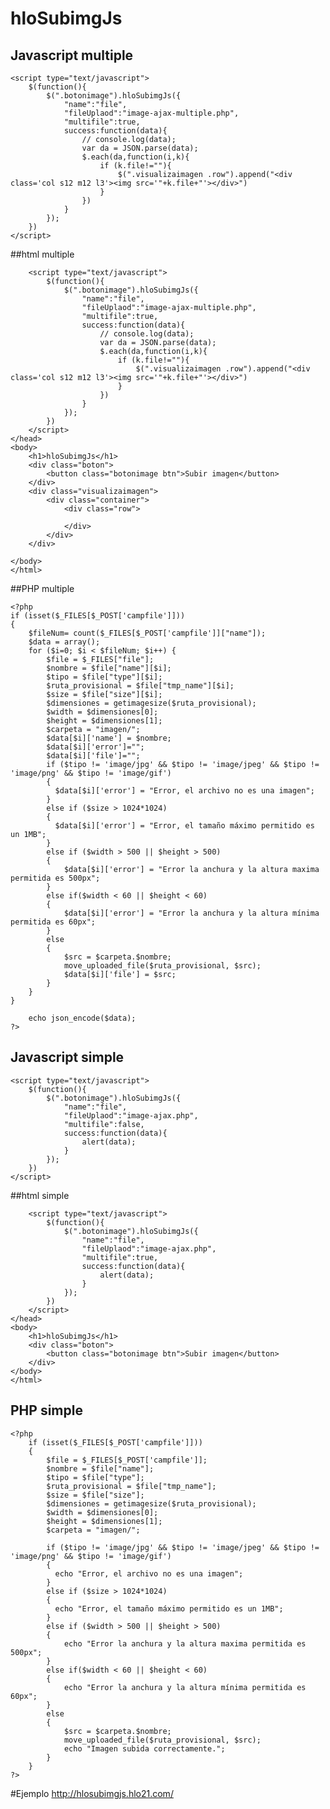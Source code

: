 # hloSubimgJs

## Javascript multiple

	<script type="text/javascript">
		$(function(){
			$(".botonimage").hloSubimgJs({
				"name":"file",
				"fileUplaod":"image-ajax-multiple.php",
				"multifile":true,
				success:function(data){				
					// console.log(data);
					var da = JSON.parse(data);
					$.each(da,function(i,k){
						if (k.file!=""){
							$(".visualizaimagen .row").append("<div class='col s12 m12 l3'><img src='"+k.file+"'></div>")
						}
					})
				}				
			});
		})
	</script>

##html multiple
	<!DOCTYPE html>
	<html>
	<head>
		<title>hloSubimgJs</title>
		<link rel="stylesheet" type="text/css" href="css/materialize.css">
		<link rel="stylesheet" type="text/css" href="css/style.css">
		<script type="text/javascript" src="https://code.jquery.com/jquery-3.1.1.min.js"></script>
		<script type="text/javascript" src="hloSubimgJs.js"></script>
		<script type="text/javascript" src="js/materialize.js"></script>


		<script type="text/javascript">
			$(function(){
				$(".botonimage").hloSubimgJs({
					"name":"file",
					"fileUplaod":"image-ajax-multiple.php",
					"multifile":true,
					success:function(data){						
						// console.log(data);
						var da = JSON.parse(data);
						$.each(da,function(i,k){
							if (k.file!=""){
								$(".visualizaimagen .row").append("<div class='col s12 m12 l3'><img src='"+k.file+"'></div>")
							}
						})
					}				
				});
			})
		</script>
	</head>
	<body>
		<h1>hloSubimgJs</h1>
		<div class="boton">
			<button class="botonimage btn">Subir imagen</button>
		</div>
		<div class="visualizaimagen">
			<div class="container">
				<div class="row">
					
				</div>
			</div>
		</div>

	</body>
	</html>

##PHP multiple
	
	<?php
	if (isset($_FILES[$_POST['campfile']]))
	{
		$fileNum= count($_FILES[$_POST['campfile']]["name"]);
		$data = array();
		for ($i=0; $i < $fileNum; $i++) { 
			$file = $_FILES["file"];
		    $nombre = $file["name"][$i];
		    $tipo = $file["type"][$i];
		    $ruta_provisional = $file["tmp_name"][$i];
		    $size = $file["size"][$i];
		    $dimensiones = getimagesize($ruta_provisional);
		    $width = $dimensiones[0];
		    $height = $dimensiones[1];
		    $carpeta = "imagen/";
		    $data[$i]['name'] = $nombre;
		    $data[$i]['error']="";
		    $data[$i]['file']="";
		    if ($tipo != 'image/jpg' && $tipo != 'image/jpeg' && $tipo != 'image/png' && $tipo != 'image/gif')
		    {
		      $data[$i]['error'] = "Error, el archivo no es una imagen"; 
		    }
		    else if ($size > 1024*1024)
		    {
		      $data[$i]['error'] = "Error, el tamaño máximo permitido es un 1MB";
		    }
		    else if ($width > 500 || $height > 500)
		    {
		        $data[$i]['error'] = "Error la anchura y la altura maxima permitida es 500px";
		    }
		    else if($width < 60 || $height < 60)
		    {
		        $data[$i]['error'] = "Error la anchura y la altura mínima permitida es 60px";
		    }
		    else
		    {
		        $src = $carpeta.$nombre;
		        move_uploaded_file($ruta_provisional, $src);
		        $data[$i]['file'] = $src;
		    }
		}
	}

		echo json_encode($data);
	?>


## Javascript simple

	<script type="text/javascript">
		$(function(){
			$(".botonimage").hloSubimgJs({
				"name":"file",
				"fileUplaod":"image-ajax.php",
				"multifile":false,
				success:function(data){
					alert(data);					
				}				
			});
		})
	</script>

##html simple
	<!DOCTYPE html>
	<html>
	<head>
		<title>hloSubimgJs</title>
		<link rel="stylesheet" type="text/css" href="css/materialize.css">
		<link rel="stylesheet" type="text/css" href="css/style.css">
		<script type="text/javascript" src="https://code.jquery.com/jquery-3.1.1.min.js"></script>
		<script type="text/javascript" src="hloSubimgJs.js"></script>
		<script type="text/javascript" src="js/materialize.js"></script>


		<script type="text/javascript">
			$(function(){
				$(".botonimage").hloSubimgJs({
					"name":"file",
					"fileUplaod":"image-ajax.php",
					"multifile":true,
					success:function(data){
						alert(data);					
					}				
				});
			})
		</script>
	</head>
	<body>
		<h1>hloSubimgJs</h1>
		<div class="boton">
			<button class="botonimage btn">Subir imagen</button>
		</div>
	</body>
	</html>

## PHP simple
	<?php
		if (isset($_FILES[$_POST['campfile']]))
		{
		    $file = $_FILES[$_POST['campfile']];
		    $nombre = $file["name"];
		    $tipo = $file["type"];
		    $ruta_provisional = $file["tmp_name"];
		    $size = $file["size"];
		    $dimensiones = getimagesize($ruta_provisional);
		    $width = $dimensiones[0];
		    $height = $dimensiones[1];
		    $carpeta = "imagen/";
		    
		    if ($tipo != 'image/jpg' && $tipo != 'image/jpeg' && $tipo != 'image/png' && $tipo != 'image/gif')
		    {
		      echo "Error, el archivo no es una imagen"; 
		    }
		    else if ($size > 1024*1024)
		    {
		      echo "Error, el tamaño máximo permitido es un 1MB";
		    }
		    else if ($width > 500 || $height > 500)
		    {
		        echo "Error la anchura y la altura maxima permitida es 500px";
		    }
		    else if($width < 60 || $height < 60)
		    {
		        echo "Error la anchura y la altura mínima permitida es 60px";
		    }
		    else
		    {
		        $src = $carpeta.$nombre;
		        move_uploaded_file($ruta_provisional, $src);
		        echo "Imagen subida correctamente.";
		    }
		}
	?>

#Ejemplo
	http://hlosubimgjs.hlo21.com/